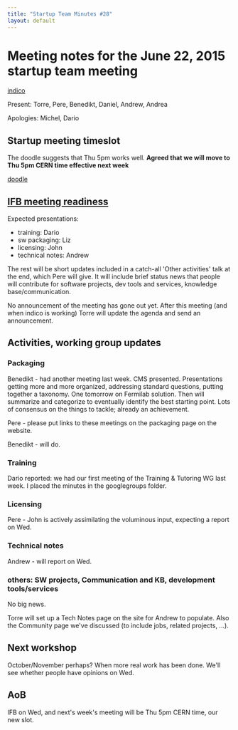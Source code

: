 ```yaml
---
title: "Startup Team Minutes #28"
layout: default
---
```

# Meeting notes for the June 22, 2015 startup team meeting

[indico](https://indico.cern.ch/event/403784/)

Present: Torre, Pere, Benedikt, Daniel, Andrew, Andrea

Apologies: Michel, Dario

## Startup meeting timeslot

The doodle suggests that Thu 5pm works well. **Agreed that we will move to Thu 5pm CERN time effective next week**

[doodle](http://doodle.com/snsv8tbvrr2gffuk)

## [IFB meeting readiness](https://indico.cern.ch/event/400188/)

Expected presentations:

  - training: Dario
  - sw packaging: Liz
  - licensing: John
  - technical notes: Andrew

The rest will be short updates included in a catch-all 'Other activities' talk at the end, which Pere will give. It will include brief status news that people will contribute for software projects, dev tools and services, knowledge base/communication.

No announcement of the meeting has gone out yet. After this meeting (and when indico is working) Torre will update the agenda and send an announcement.

## Activities, working group updates

### Packaging

Benedikt - had another meeting last week. CMS presented. Presentations getting more and more organized, addressing standard questions, putting together a taxonomy. One tomorrow on Fermilab solution. Then will summarize and categorize to eventually identify the best starting point. Lots of consensus on the things to tackle; already an achievement.

Pere - please put links to these meetings on the packaging page on the website.

Benedikt - will do.

### Training

Dario reported: we had our first meeting of the Training & Tutoring WG last week. I placed the minutes in the googlegroups folder.

### Licensing

Pere - John is actively assimilating the voluminous input, expecting a report on Wed.

### Technical notes

Andrew - will report on Wed.

### others: SW projects, Communication and KB, development tools/services

No big news.

Torre will set up a Tech Notes page on the site for Andrew to populate. Also the Community page we've discussed (to include jobs, related projects, ...).

## Next workshop

October/November perhaps? When more real work has been done. We'll see whether people have opinions on Wed.

## AoB

IFB on Wed, and next's week's meeting will be Thu 5pm CERN time, our new slot.
